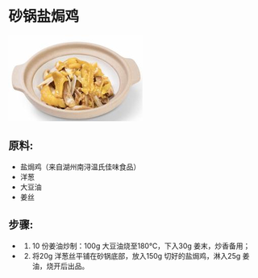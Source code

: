 # 砂锅盐焗鸡

![砂锅盐焗鸡](../images/砂锅盐焗鸡.png)


## 原料:

- 盐焗鸡（来自湖州南浔温氏佳味食品）
- 洋葱
- 大豆油
- 姜丝

## 步骤:

- 1. 10 份姜油炒制：100g 大豆油烧至180℃，下入30g 姜末，炒香备用；
- 2. 将20g 洋葱丝平铺在砂锅底部，放入150g 切好的盐焗鸡，淋入25g 姜油，烧开后出品。
